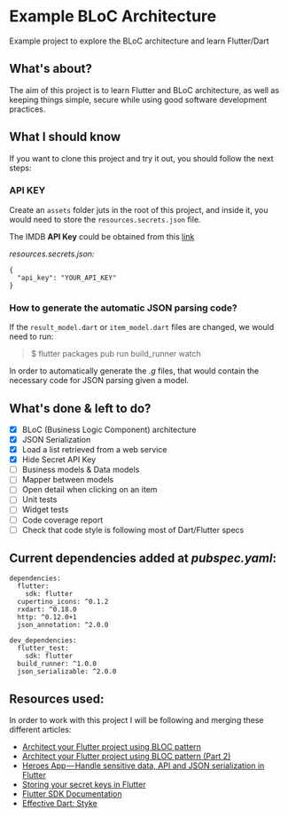 # Example BLoC Architecture

Example project to explore the BLoC architecture and learn Flutter/Dart

## What's about?

The aim of this project is to learn Flutter and BLoC architecture, as well as keeping things simple, 
secure while using good software development practices.

## What I should know

If you want to clone this project and try it out, you should follow the next steps:

### API KEY

Create an `assets` folder juts in the root of this project, and inside it, you would need to store
the `resources.secrets.json` file.

The IMDB **API Key** could be obtained from this [link](https://www.themoviedb.org/account/signup)

*resources.secrets.json:*

```
{
  "api_key": "YOUR_API_KEY"
}
```

### How to generate the automatic JSON parsing code?

If the `result_model.dart` or `item_model.dart` files are changed, we would need to run:

>$ flutter packages pub run build_runner watch

In order to automatically generate the *.g* files, that would contain the necessary code for JSON parsing given a model.

## What's done & left to do?

- [x] BLoC (Business Logic Component) architecture
- [x] JSON Serialization
- [x] Load a list retrieved from a web service
- [x] Hide Secret API Key
- [ ] Business models & Data models
- [ ] Mapper between models 
- [ ] Open detail when clicking on an item
- [ ] Unit tests
- [ ] Widget tests
- [ ] Code coverage report
- [ ] Check that code style is following most of Dart/Flutter specs

## Current dependencies added at *pubspec.yaml*:

```
dependencies:
  flutter:
    sdk: flutter
  cupertino_icons: ^0.1.2
  rxdart: ^0.18.0
  http: ^0.12.0+1
  json_annotation: ^2.0.0

dev_dependencies:
  flutter_test:
    sdk: flutter
  build_runner: ^1.0.0
  json_serializable: ^2.0.0

```

## Resources used:

In order to work with this project I will be following and merging these different articles:

- [Architect your Flutter project using BLOC pattern](https://medium.com/flutterpub/architecting-your-flutter-project-bd04e144a8f1)
- [Architect your Flutter project using BLOC pattern (Part 2)](https://medium.com/flutterpub/architect-your-flutter-project-using-bloc-pattern-part-2-d8dd1eca9ba5)
- [Heroes App — Handle sensitive data, API and JSON serialization in Flutter](https://medium.com/aubergine-solutions/heroes-app-handle-sensitive-data-api-and-json-serialization-3022d53dfe08)
- [Storing your secret keys in Flutter](https://medium.com/@sokrato/storing-your-secret-keys-in-flutter-c0b9af1c0f69)
- [Flutter SDK Documentation](https://api.flutter.dev/)
- [Effective Dart: Styke](https://dart.dev/guides/language/effective-dart/style)
